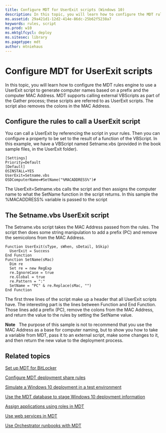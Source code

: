 ```yaml
---
title: Configure MDT for UserExit scripts (Windows 10)
description: In this topic, you will learn how to configure the MDT rules engine to use a UserExit script to generate computer names based on a prefix and the computer MAC Address.
ms.assetid: 29a421d1-12d2-414e-86dc-25b62f5238a7
keywords: rules, script
ms.prod: w10
ms.mktglfcycl: deploy
ms.sitesec: library
ms.pagetype: mdt
author: mtniehaus
---
```


# Configure MDT for UserExit scripts

In this topic, you will learn how to configure the MDT rules engine to use a UserExit script to generate computer names based on a prefix and the computer MAC Address. MDT supports calling external VBScripts as part of the Gather process; these scripts are referred to as UserExit scripts. The script also removes the colons in the MAC Address.

## Configure the rules to call a UserExit script

You can call a UserExit by referencing the script in your rules. Then you can configure a property to be set to the result of a function of the VBScript. In this example, we have a VBScript named Setname.vbs (provided in the book sample files, in the UserExit folder).

``` syntax
[Settings]
Priority=Default
[Default]
OSINSTALL=YES
UserExit=Setname.vbs
OSDComputerName=#SetName("%MACADDRESS%")#
```

The UserExit=Setname.vbs calls the script and then assigns the computer name to what the SetName function in the script returns. In this sample the %MACADDRESS% variable is passed to the script

## The Setname.vbs UserExit script

The Setname.vbs script takes the MAC Address passed from the rules. The script then does some string manipulation to add a prefix (PC) and remove the semicolons from the MAC Address.

``` syntax
Function UserExit(sType, sWhen, sDetail, bSkip) 
  UserExit = Success 
End Function 
Function SetName(sMac)
  Dim re
  Set re = new RegExp
  re.IgnoreCase = true
  re.Global = true
  re.Pattern = ":"
  SetName = "PC" & re.Replace(sMac, "")
End Function
```
The first three lines of the script make up a header that all UserExit scripts have. The interesting part is the lines between Function and End Function. Those lines add a prefix (PC), remove the colons from the MAC Address, and return the value to the rules by setting the SetName value.

**Note**  
The purpose of this sample is not to recommend that you use the MAC Address as a base for computer naming, but to show you how to take a variable from MDT, pass it to an external script, make some changes to it, and then return the new value to the deployment process.
 
## Related topics

[Set up MDT for BitLocker](set-up-mdt-2013-for-bitlocker.md)

[Configure MDT deployment share rules](configure-mdt-deployment-share-rules.md)

[Simulate a Windows 10 deployment in a test environment](simulate-a-windows-10-deployment-in-a-test-environment.md)

[Use the MDT database to stage Windows 10 deployment information](use-the-mdt-database-to-stage-windows-10-deployment-information.md)

[Assign applications using roles in MDT](assign-applications-using-roles-in-mdt-2013.md)

[Use web services in MDT](use-web-services-in-mdt-2013.md)

[Use Orchestrator runbooks with MDT](use-orchestrator-runbooks-with-mdt-2013.md)
